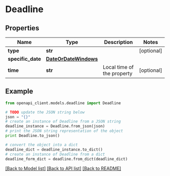 # Deadline


## Properties
Name | Type | Description | Notes
------------ | ------------- | ------------- | -------------
**type** | **str** |  | [optional] 
**specific_date** | [**DateOrDateWindows**](DateOrDateWindows.md) |  | 
**time** | **str** | Local time of the property | [optional] 

## Example

```python
from openapi_client.models.deadline import Deadline

# TODO update the JSON string below
json = "{}"
# create an instance of Deadline from a JSON string
deadline_instance = Deadline.from_json(json)
# print the JSON string representation of the object
print Deadline.to_json()

# convert the object into a dict
deadline_dict = deadline_instance.to_dict()
# create an instance of Deadline from a dict
deadline_form_dict = deadline.from_dict(deadline_dict)
```
[[Back to Model list]](../README.md#documentation-for-models) [[Back to API list]](../README.md#documentation-for-api-endpoints) [[Back to README]](../README.md)


